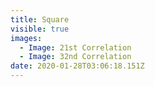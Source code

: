 ```yaml
---
title: Square
visible: true
images:
  - Image: 21st Correlation
  - Image: 32nd Correlation
date: 2020-01-28T03:06:18.151Z
---
```


